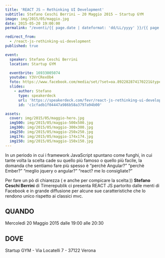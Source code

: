 ```yaml
---
title: 'REACT JS – Rethinking UI Development'
subtitle: Stefano Ceschi Berrini – 20 Maggio 2015 – Startup GYM
image: img/2015/05/maggio.jpg
date: 2015-05-20 19:00:00
permalink: "/eventi/{{ page.date | dateformat: 'dd/LL/yyyy' }}/{{ page.fileSlug | slug }}/index.html"

redirect_from:
  - /react-js-rethinking-ui-development
published: true

event:
  speaker: Stefano Ceschi Berrini
  location: Startup GYM

  eventbrite: 16933005074
  youtube: Y3VrCRexOb4
  foto: https://www.facebook.com/media/set/?set=oa.892282874170221&type=1
  slides:
    - author: Stefano
      type: speakerdeck
      url: 'https://speakerdeck.com/fevr/react-js-rethinking-ui-development'
      id: 'c1cfadb1f04447a986b58a3797a94b00'

assets:
  cover: img/2015/05/maggio-hero.jpg
  img500: img/2015/05/maggio-500x500.jpg
  img300: img/2015/05/maggio-300x300.jpg
  img250: img/2015/05/maggio-250x250.jpg
  img174: img/2015/05/maggio-174x174.jpg
  img150: img/2015/05/maggio-150x150.jpg
---
```


In un periodo in cui i framework JavaScript spuntano come funghi, in cui tante volta la scelta cade su quello
più famoso o quello più facile, la domanda che sentiamo fare più spesso è “perchè Angular?” “perchè Ember?”
“meglio jquery o angular?” “react? me lo consigliate?”

Per fare un pò di chiarezza ( e anche per compicare la scelta:)) **Stefano Ceschi Berrini** di Timerepublik ci
presenta REACT JS partorito dalle menti di Facebook e in grande diffusione per alcune sue caratteristiche che
lo rendono unico rispetto ai classici mvc.

## QUANDO

Mercoledì 20 Maggio 2015 dalle 19:00 alle 20:30

## DOVE

Startup GYM - Via Locatelli 7 - 37122 Verona
